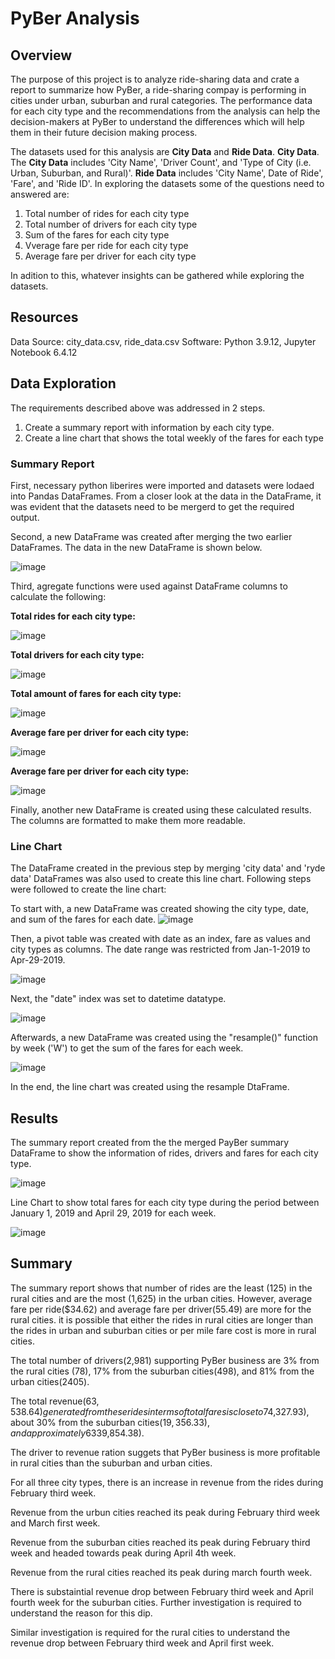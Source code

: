 # PyBer Analysis

## Overview 
The purpose of this project is to analyze ride-sharing data and crate a report to summarize how PyBer, a ride-sharing compay is performing in cities under urban, suburban and rural categories. The performance data for each city type and the recommendations from the analysis can help the decision-makers at PyBer to understand the differences which will help them in their future decision making process. 

The datasets used for this analysis are **City Data** and **Ride Data**. **City Data**. The **City Data** includes 'City Name',	'Driver Count', and 'Type of City (i.e. Urban, Suburban, and Rural)'. **Ride Data** includes 'City Name', Date of Ride',	'Fare', and 'Ride ID'. In exploring the datasets some of the questions need to answered are:

1. Total number of rides for each city type
2. Total number of drivers for each city type
3. Sum of the fares for each city type
4. Vverage fare per ride for each city type
5. Average fare per driver for each city type 

In adition to this, whatever insights can be gathered while exploring the datasets.

## Resources
Data Source: city_data.csv, ride_data.csv Software: Python 3.9.12, Jupyter Notebook 6.4.12 

## Data Exploration
The requirements described above was addressed in 2 steps.
1. Create a summary report with information by each city type.
2. Create a line chart that shows the total weekly of the fares for each type

### Summary Report
First, necessary python liberires were imported and datasets were lodaed into Pandas DataFrames. From a closer look at the data in the DataFrame, it was evident that the datasets need to be mergerd to get the required output.

Second, a new DataFrame was created after merging the two earlier DataFrames. The data in the new DataFrame is shown below.

![image](https://user-images.githubusercontent.com/31812730/192045183-96ae6809-39cd-41ef-b3e9-7614ebceb921.png)

Third, agregate functions were used against DataFrame columns to calculate the following:

**Total rides for each city type:**

![image](https://user-images.githubusercontent.com/31812730/192046952-7d877aee-5eca-4d23-9e49-3fea4c1cd65b.png)

**Total drivers for each city type:**

![image](https://user-images.githubusercontent.com/31812730/192047536-f47cb919-3e7e-4590-bd9d-6e64e96e37f7.png)

**Total amount of fares for each city type:**

![image](https://user-images.githubusercontent.com/31812730/192047749-6c560a05-33b7-4cdf-8eae-7c4a05241dff.png)

**Average fare per driver for each city type:**

![image](https://user-images.githubusercontent.com/31812730/192048127-dc0c8c99-3e74-4faf-b90f-06bbfb37ad18.png)

**Average fare per driver for each city type:**

![image](https://user-images.githubusercontent.com/31812730/192049617-6c105663-a114-4677-be22-09469d5f838f.png)

Finally, another new DataFrame is created using these calculated results. The columns are formatted to make them more readable. 

### Line Chart
The DataFrame created in the previous step by merging 'city data' and 'ryde data' DataFrames was also used to create this line chart. Following steps were followed to create the line chart:

To start with, a new DataFrame was created showing the city type, date, and sum of the fares for each date. 
![image](https://user-images.githubusercontent.com/31812730/192055403-7ddaeb13-f34b-4d75-9565-292543c9a33a.png)

Then, a pivot table was created with date as an index, fare as values and city types as columns. The date range was restricted from Jan-1-2019 to Apr-29-2019.

![image](https://user-images.githubusercontent.com/31812730/192058526-30c97a42-cb0e-4a15-a992-5c9ec6209568.png)

Next, the "date" index was set to datetime datatype.

![image](https://user-images.githubusercontent.com/31812730/192061158-e9a1178e-3403-484e-b44f-d304f551a864.png)

Afterwards, a new DataFrame was created using the "resample()" function by week ('W') to get the sum of the fares for each week.

![image](https://user-images.githubusercontent.com/31812730/192061685-b9b6af72-6135-4a63-b018-4ee6ae72d431.png)

In the end, the line chart was created using the resample DtaFrame. 

## Results
The summary report created from the the merged PayBer summary DataFrame to show the information of rides, drivers and fares for each city type.

![image](https://user-images.githubusercontent.com/31812730/192103917-900c3089-927c-45c6-a989-1ca542505aad.png)

Line Chart to show total fares for each city type during the period between January 1, 2019 and April 29, 2019 for each week. 

![image](https://user-images.githubusercontent.com/31812730/192103978-6a648463-925c-48fd-ae81-7b2272693493.png)


## Summary
The summary report shows that number of rides are the least (125) in the rural cities and are the most (1,625) in the urban cities. However, average fare per ride($34.62) and average fare per driver(55.49) are more for the rural cities. it is possible that either the rides in rural cities are longer than the rides in urban and suburban cities or per mile fare cost is more in rural cities.

The total number of drivers(2,981) supporting PyBer business are 3% from the rural cities (78), 17% from the suburban cities(498), and 81% from the urban cities(2405).    

The total revenue($63,538.64) generated from these rides in terms of total fares is close to 7% from the rural cities($4,327.93), about 30% from the suburban cities($19,356.33), and approximately 63% from the urban cities($39,854.38).

The driver to revenue ration suggets that PyBer business is more profitable in rural cities than the suburban and urban cities.

For all three city types, there is an increase in revenue from the rides during February third week.

Revenue from the urbun cities reached its peak during February third week and March first week.

Revenue from the suburban cities reached its peak during February third week and headed towards peak during April 4th week.

Revenue from the rural cities reached its peak during march fourth week. 

There is substaintial revenue drop between February third week and April fourth week for the suburban cities. Further investigation is required to understand the reason for this dip.

Similar investigation is required for the rural cities to understand the revenue drop between February third week and April first week.
  

